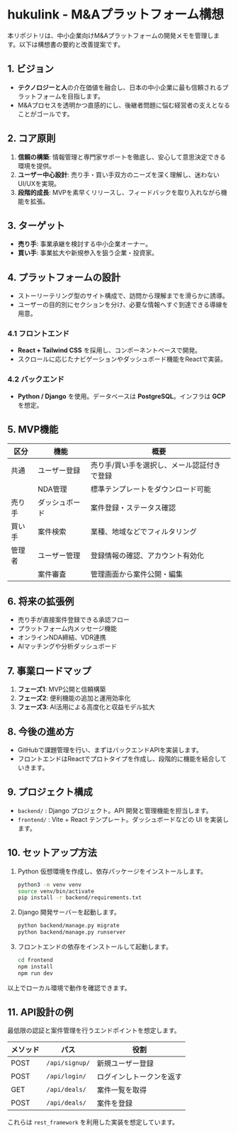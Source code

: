 # hukulink - M&Aプラットフォーム構想

本リポジトリは、中小企業向けM&Aプラットフォームの開発メモを管理します。以下は構想書の要約と改善提案です。

## 1. ビジョン
- **テクノロジーと人**の介在価値を融合し、日本の中小企業に最も信頼されるプラットフォームを目指します。
- M&Aプロセスを透明かつ直感的にし、後継者問題に悩む経営者の支えとなることがゴールです。

## 2. コア原則
1. **信頼の構築**: 情報管理と専門家サポートを徹底し、安心して意思決定できる環境を提供。
2. **ユーザー中心設計**: 売り手・買い手双方のニーズを深く理解し、迷わないUI/UXを実現。
3. **段階的成長**: MVPを素早くリリースし、フィードバックを取り入れながら機能を拡張。

## 3. ターゲット
- **売り手**: 事業承継を検討する中小企業オーナー。
- **買い手**: 事業拡大や新規参入を狙う企業・投資家。

## 4. プラットフォームの設計
- ストーリーテリング型のサイト構成で、訪問から理解までを滑らかに誘導。
- ユーザーの目的別にセクションを分け、必要な情報へすぐ到達できる導線を用意。

### 4.1 フロントエンド
- **React + Tailwind CSS** を採用し、コンポーネントベースで開発。
- スクロールに応じたナビゲーションやダッシュボード機能をReactで実装。

### 4.2 バックエンド
- **Python / Django** を使用。データベースは **PostgreSQL**。インフラは **GCP** を想定。

## 5. MVP機能
| 区分 | 機能 | 概要 |
| --- | --- | --- |
| 共通 | ユーザー登録 | 売り手/買い手を選択し、メール認証付きで登録 |
|  | NDA管理 | 標準テンプレートをダウンロード可能 |
| 売り手 | ダッシュボード | 案件登録・ステータス確認 |
| 買い手 | 案件検索 | 業種、地域などでフィルタリング |
| 管理者 | ユーザー管理 | 登録情報の確認、アカウント有効化 |
|  | 案件審査 | 管理画面から案件公開・編集 |

## 6. 将来の拡張例
- 売り手が直接案件登録できる承認フロー
- プラットフォーム内メッセージ機能
- オンラインNDA締結、VDR連携
- AIマッチングや分析ダッシュボード

## 7. 事業ロードマップ
1. **フェーズ1**: MVP公開と信頼構築
2. **フェーズ2**: 便利機能の追加と運用効率化
3. **フェーズ3**: AI活用による高度化と収益モデル拡大

## 8. 今後の進め方
- GitHubで課題管理を行い、まずはバックエンドAPIを実装します。
- フロントエンドはReactでプロトタイプを作成し、段階的に機能を結合していきます。

## 9. プロジェクト構成
- `backend/` : Django プロジェクト。API 開発と管理機能を担当します。
- `frontend/` : Vite + React テンプレート。ダッシュボードなどの UI を実装します。

## 10. セットアップ方法
1. Python 仮想環境を作成し、依存パッケージをインストールします。
   ```bash
   python3 -m venv venv
   source venv/bin/activate
   pip install -r backend/requirements.txt
   ```
2. Django 開発サーバーを起動します。
   ```bash
   python backend/manage.py migrate
   python backend/manage.py runserver
   ```
3. フロントエンドの依存をインストールして起動します。
   ```bash
   cd frontend
   npm install
   npm run dev
   ```

以上でローカル環境で動作を確認できます。

## 11. API設計の例
最低限の認証と案件管理を行うエンドポイントを想定します。

| メソッド | パス | 役割 |
| --- | --- | --- |
| POST | `/api/signup/` | 新規ユーザー登録 |
| POST | `/api/login/` | ログインしトークンを返す |
| GET | `/api/deals/` | 案件一覧を取得 |
| POST | `/api/deals/` | 案件を登録 |

これらは `rest_framework` を利用した実装を想定しています。
